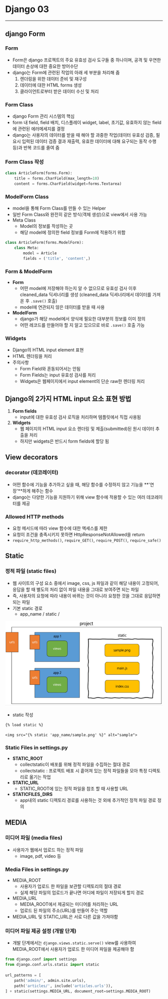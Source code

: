 # Django 03

---

## django Form



### Form

* Form은 django 프로젝트의 주요 유효성 검사 도구들 중 하나이며, 공격 및 우연한 데이터 손상에 대한 중요한 방어수단
* django는 Form에 관련된 작업의 아래 세 부분을 처리해 줌
  1. 렌더링을 위한 데이터 준비 및 재구성
  2. 데이터에 대한 HTML forms 생성
  3. 클라이언트로부터 받은 데이터 수신 및 처리

### Form Class

* django Form 관리 시스템의 핵심
* form 내 field, field 배치, 디스플레이 widget, label, 초기값, 유효하지 않는 field에 관련된 에러메세지를 결정
* django는 사용자의 데이터를 받을 때 해야 할 과중한 작업(데이터 유효성 검증, 필요시 입력된 데이터 검증 결과 재출력, 유효한 데이터에 대해 요구되는 동작 수행 등)과 반복 코드를 줄여 줌

### Form Class 작성

```python
class ArticleForm(forms.Form):
    title = forms.CharField(max_length=10)
    content = forms.CharField(widget=forms.Textarea)
```



### ModelForm Class

* model을 통해 Form Class를 만들 수 있는 Helper
* 일반 Form Class와 완전히 같은 방식(객체 생성)으로 view에서 사용 가능
* Meta Class
  * Model의 정보를 작성하는 곳
  * 해당 model에 정의한 field 정보를 Form에 적용하기 위함

```python
class ArticleForm(forms.ModelForm):
    class Meta:
        model = Article
        fields = ('title', 'content',)
```



### Form & ModelForm

* **Form**
  * 어떤 model에 저장해야 하는지 알 수 없으므로 유효성 검사 이후 cleaned_data 딕셔너리를 생성 (cleaned_data 딕셔너리에서 데이터를 가져온 후 `.save()` 호출)
  * model에 연관되지 않은 데이터를 받을 때 사용
* **ModelForm**
  * django가 해당 model에서 양식에 필요한 대부분의 정보를 이미 정의
  * 어떤 레코드를 만들어야 할 지 알고 있으므로 바로 `.save()` 호출 가능

### Widgets

* Django의 HTML input element 표현
* HTML 렌더링을 처리
* 주의사항
  * Form Field와 혼동되어서는 안됨
  * Form Fields는 input 유효성 검사를 처리
  * Widgets은 웹페이지에서 input element의 단순 raw한 렌더링 처리



## Django의 2가지 HTML input 요소 표현 방법

1. **Form fields**
   * input에 대한 유효성 검사 로직을 처리하며 템플릿에서 직접 사용됨
2. **Widgets**
   * 웹 페이지의 HTML input 요소 렌더링 및 제출(submitted)된 원시 데이터 추출을 처리
   * 하지만 widgets은 반드시 form fields에 할당 됨



## View decorators

### decorator (데코레이터)

* 어떤 함수에 기능을 추가하고 싶을 때, 해당 함수를 수정하지 않고 기능을 **'연장'**하게 해주는 함수
* django는 다양한 기능을 지원하기 위해 view 함수에 적용할 수 있는 여러 데코레이터를 제공

### Allowed HTTP methods

* 요청 메서드에 따라 view 함수에 대한 엑세스를 제한
* 요청이 조건을 충족시키지 못하면 HttpResponseNotAllowed을 return
* `require_http_methods()`, `require_GET()`, `require_POST()`, `require_safe()`



## Static

### 정적 파일 (static files)

* 웹 사이트의 구성 요소 중에서 image, css, js 파일과 같이 해당 내용이 고정되어, 응답을 할 때 별도의 처리 없이 파일 내용을 그대로 보여주면 되는 파일
* 즉, 사용자의 요청에 따라 내용이 바뀌는 것이 아니라 요청한 것을 그대로 응답하면 되는 파일
* 기본 static 경로
  * app_name / static / 

![image-20210321200738686](django03.assets/image-20210321200738686.png)

* static 작성

```django
{% load static %}

<img src="{% static 'app_name/sample.png' %}" alt="sample">
```



### Static Files in settings.py

* **STATIC_ROOT**
  * collectstatic이 배포를 위해 정적 파일을 수집하는 절대 경로
  * collectstatic : 프로젝트 배포 시 흩어져 있는 정적 파일들을 모아 특정 디렉토리로 옮기는 작업
* **STATIC_URL**
  * STATIC_ROOT에 있는 정적 파일을 참조 할 때 사용할 URL
* **STATICFILES_DIRS**
  * app내의 static 디렉토리 경로를 사용하는 것 외에 추가적인 정적 파일 경로 정의



## MEDIA

### 미디어 파일 (media files)

* 사용자가 웹에서 업로드 하는 정적 파일
  * image, pdf, video 등



### Media Files in settings.py

* MEDIA_ROOT
  * 사용자가 업로드 한 파일을 보관할 디렉토리의 절대 경로
  * 실제 해당 파일의 업로드가 끝나면 어디에 파일이 저장되게 할지 경로
* MEDIA_URL
  * MEDIA_ROOT에서 제공되는 미디어를 처리하는 URL
  * 업로드 된 파일의 주소(URL)를 만들어 주는 역할
* MEDIA_URL 및 STATIC_URL은 서로 다른 값을 가져야함



### 미디어 파일 제공 설정 (개발 단계)

* 개발 단계에서는 `django.views.static.serve()` view를 사용하여 MEDIA_ROOT에서 사용자가 업로드 한 미디어 파일을 제공해야 함

```python
from django.conf import settings
from django.conf.urls.static import static

url_patterns = [
    path('admin/', admin.site.urls),
    path('articles/', include('articles.urls')),
] + static(settings.MEDIA_URL, document_root=settings.MEDIA_ROOT)
```

